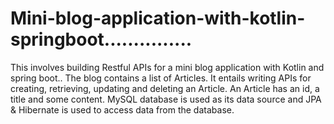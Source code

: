 # Mini-blog-application-with-kotlin-springboot...............
This involves building Restful APIs for a mini blog application with Kotlin and spring boot..
The blog contains a list of Articles. It entails writing APIs for creating, retrieving, updating and deleting an Article.
An Article has an id, a title and some content.
MySQL database is used as its data source and JPA & Hibernate is used to access data from the database.
